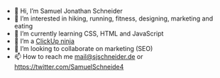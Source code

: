 - 👋 Hi, I’m Samuel Jonathan Schneider
- 👀 I’m interested in hiking, running, fitness, designing, marketing and eating
- 🌱 I’m currently learning CSS, HTML and JavaScript
- 🥷 I’m a <a href="https://clickup.com/" target="_blank">ClickUp ninja</a>
- 💞️ I’m looking to collaborate on marketing (SEO)
- 📫 How to reach me mail@sjschneider.de or https://twitter.com/SamuelSchneide4

<!---
SchneiderSam/SchneiderSam is a ✨ special ✨ repository because its `README.md` (this file) appears on your GitHub profile.
You can click the Preview link to take a look at your changes.
--->
